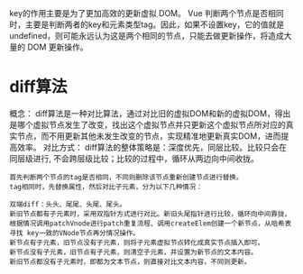 key的作用主要是为了更加高效的更新虚拟 DOM。
Vue 判断两个节点是否相同时，主要是判断两者的key和元素类型tag。因此，如果不设置key，它的值就是 undefined，则可能永远认为这是两个相同的节点，只能去做更新操作，将造成大量的 DOM 更新操作。
# diff算法
  概念：
    diff算法是一种对比算法，通过对比旧的虚拟DOM和新的虚拟DOM，得出是哪个虚拟节点发生了改变，找出这个虚拟节点并只更新这个虚拟节点所对应的真实节点，而不用更新其他未发生改变的节点，实现精准地更新真实DOM，进而提高效率。
  对比方式：
    diff算法的整体策略是：深度优先，同层比较。比较只会在同层级进行, 不会跨层级比较；比较的过程中，循环从两边向中间收拢。

    首先判断两个节点的tag是否相同，不同则删除该节点重新创建节点进行替换。
    tag相同时，先替换属性，然后对比子元素，分为以下几种情况：

    双端diff：头头、尾尾、头尾、尾头。
    新旧节点都有子元素时，采用双指针方式进行对比。新旧头尾指针进行比较，循环向中间靠拢，根据情况调用patchVnode进行patch重复流程、调用createElem创建一个新节点，从哈希表寻找 key一致的VNode节点再分情况操作。
    新节点有子元素，旧节点没有子元素，则将子元素虚拟节点转化成真实节点插入即可。
    新节点没有子元素，旧节点有子元素，则清空子元素，并设置为新节点的文本内容。
    新旧节点都没有子元素时，即都为文本节点，则直接对比文本内容，不同则更新。
  